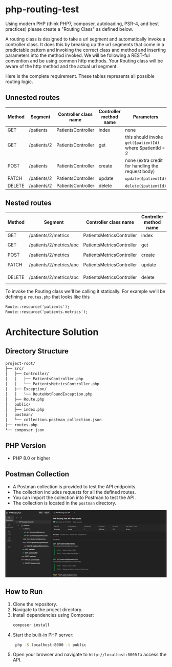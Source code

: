 # php-routing-test

Using modern PHP (think PHP7, composer, autoloading, PSR-4, and best practices) please create a "Routing Class" as defined below.

A routing class is designed to take a url segment and automatically invoke a controller class. It does this by breaking up the url segments that come
in a predictable pattern and invoking the correct class and method and inserting parameters into the method invoked. We will be following
a REST-ful convention and be using common http methods. Your Routing class will be aware of the http method and the actual url segment.

Here is the complete requirement. These tables represents all possible routing logic.

## Unnested routes

| Method | Segment      | Controller class name | Controller method name | Parameters                                                      |
| ------ | ------------ | --------------------- | ---------------------- | --------------------------------------------------------------- |
| GET    | /patients    | PatientsController    | index                  | none                                                            |
| GET    | /patients/2  | PatientsController    | get                    | this should invoke `get($patientId)` where $patientId = 2       |
| POST   | /patients    | PatientsController    | create                 | none (extra credit for handling the request body)               |
| PATCH  | /patients/2  | PatientsController    | update                 | `update($patientId)`                                            |       
| DELETE | /patients/2  | PatientsController    | delete                 | `delete($patientId)`                                            |


## Nested routes

| Method | Segment                    | Controller class name         | Controller method name | Parameters                                  |
|------- | -------------------------- | ----------------------------- | ---------------------- | ------------------------------------------- |
| GET    | /patients/2/metrics        | PatientsMetricsController     | index                  | `index($patientId)`                         |
| GET    | /patients/2/metrics/abc    | PatientsMetricsController     | get                    | `get($patientId, $metricId)`                |
| POST   | /patients/2/metrics        | PatientsMetricsController     | create                 | `create($patientId)`                        |
| PATCH  | /patients/2/metrics/abc    | PatientsMetricsController     | update                 | `update($patientId, $metricId)`             |       
| DELETE | /patients/2/metrics/abc    | PatientsMetricsController     | delete                 | `delete($patientId, $metricId)`             |




To invoke the Routing class we'll be calling it statically. For example we'll be defining a `routes.php` that looks like this


```
Route::resource('patients');
Route::resource('patients.metrics');
```

# Architecture Solution

## Directory Structure

```
project-root/
├── src/
│   ├── Controller/
│   │   ├── PatientsController.php
│   │   └── PatientsMetricsController.php
│   ├── Exception/
│   │   └── RouteNotFoundException.php
│   ├── Route.php
│   public/
│   ├── index.php
│   postman/
│   └── collection.postman_collection.json
├── routes.php
└── composer.json
```

## PHP Version

- PHP 8.0 or higher

## Postman Collection
- A Postman collection is provided to test the API endpoints.
- The collection includes requests for all the defined routes.
- You can import the collection into Postman to test the API.
- The collection is located in the `postman` directory.

![img.png](img.png)


## How to Run
1. Clone the repository.
2. Navigate to the project directory.
3. Install dependencies using Composer:
   ```bash
   composer install
   ```
4. Start the built-in PHP server:
   ```bash
    php -S localhost:8000 -t public
    ```
5. Open your browser and navigate to `http://localhost:8000` to access the API.